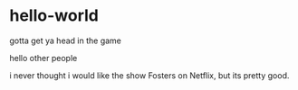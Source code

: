 # hello-world
gotta get ya head in the game

hello other people

i never thought i would like the show Fosters on Netflix, but its pretty good.
